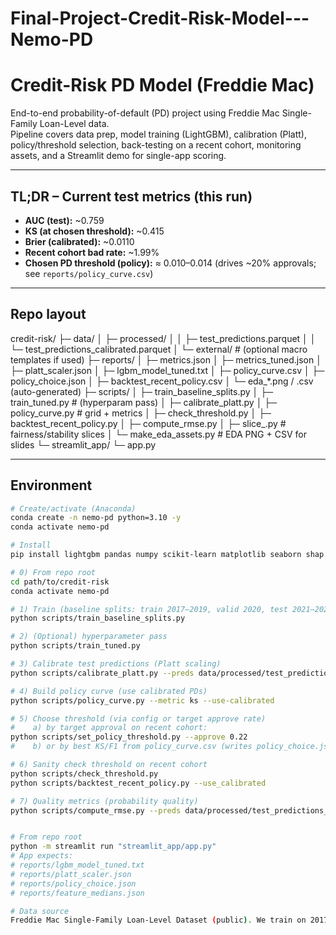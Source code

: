 # Final-Project-Credit-Risk-Model---Nemo-PD
# Credit-Risk PD Model (Freddie Mac)

End-to-end probability-of-default (PD) project using Freddie Mac Single-Family Loan-Level data.  
Pipeline covers data prep, model training (LightGBM), calibration (Platt), policy/threshold selection, back-testing on a recent cohort, monitoring assets, and a Streamlit demo for single-app scoring.

---

## TL;DR – Current test metrics (this run)

- **AUC (test):** ~0.759  
- **KS (at chosen threshold):** ~0.415  
- **Brier (calibrated):** ~0.0110  
- **Recent cohort bad rate:** ~1.99%  
- **Chosen PD threshold (policy):** ≈ 0.010–0.014 (drives ~20% approvals; see `reports/policy_curve.csv`)

---

## Repo layout
credit-risk/
├─ data/
│ ├─ processed/
│ │ ├─ test_predictions.parquet
│ │ └─ test_predictions_calibrated.parquet
│ └─ external/ # (optional macro templates if used)
├─ reports/
│ ├─ metrics.json
│ ├─ metrics_tuned.json
│ ├─ platt_scaler.json
│ ├─ lgbm_model_tuned.txt
│ ├─ policy_curve.csv
│ ├─ policy_choice.json
│ ├─ backtest_recent_policy.csv
│ └─ eda_*.png / .csv (auto-generated)
├─ scripts/
│ ├─ train_baseline_splits.py
│ ├─ train_tuned.py # (hyperparam pass)
│ ├─ calibrate_platt.py
│ ├─ policy_curve.py # grid + metrics
│ ├─ check_threshold.py
│ ├─ backtest_recent_policy.py
│ ├─ compute_rmse.py
│ ├─ slice_.py # fairness/stability slices
│ └─ make_eda_assets.py # EDA PNG + CSV for slides
└─ streamlit_app/
└─ app.py


---

## Environment

```bash
# Create/activate (Anaconda)
conda create -n nemo-pd python=3.10 -y
conda activate nemo-pd

# Install
pip install lightgbm pandas numpy scikit-learn matplotlib seaborn shap streamlit pyarrow

# 0) From repo root
cd path/to/credit-risk
conda activate nemo-pd

# 1) Train (baseline splits: train 2017–2019, valid 2020, test 2021–2022)
python scripts/train_baseline_splits.py

# 2) (Optional) hyperparameter pass
python scripts/train_tuned.py

# 3) Calibrate test predictions (Platt scaling)
python scripts/calibrate_platt.py --preds data/processed/test_predictions.parquet

# 4) Build policy curve (use calibrated PDs)
python scripts/policy_curve.py --metric ks --use-calibrated

# 5) Choose threshold (via config or target approve rate)
#    a) by target approval on recent cohort:
python scripts/set_policy_threshold.py --approve 0.22
#    b) or by best KS/F1 from policy_curve.csv (writes policy_choice.json)

# 6) Sanity check threshold on recent cohort
python scripts/check_threshold.py
python scripts/backtest_recent_policy.py --use_calibrated

# 7) Quality metrics (probability quality)
python scripts/compute_rmse.py --preds data/processed/test_predictions_calibrated.parquet


# From repo root
python -m streamlit run "streamlit_app/app.py"
# App expects:
# reports/lgbm_model_tuned.txt
# reports/platt_scaler.json
# reports/policy_choice.json
# reports/feature_medians.json

# Data source
Freddie Mac Single-Family Loan-Level Dataset (public). We train on 2017–2019, validate 2020, test 2021–2022, and keep 2023 as a “recent” holdout for policy/backtest charts.
